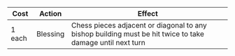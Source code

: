 | Cost   | Action   | Effect                                                                                                    |
| ------ | -------- | --------------------------------------------------------------------------------------------------------- |
| 1 each | Blessing | Chess pieces adjacent or diagonal to any bishop building must be hit twice to take damage until next turn |
